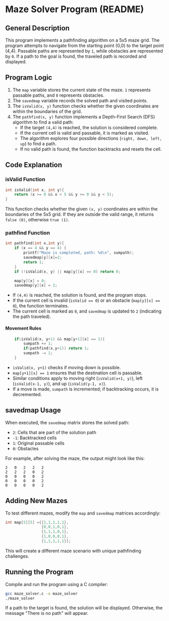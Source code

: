 # Maze Solver Program (README)

## General Description
This program implements a pathfinding algorithm on a 5x5 maze grid. The program attempts to navigate from the starting point (0,0) to the target point (4,4). Passable paths are represented by `1`, while obstacles are represented by `0`. If a path to the goal is found, the traveled path is recorded and displayed.

## Program Logic
1. The `map` variable stores the current state of the maze. `1` represents passable paths, and `0` represents obstacles.
2. The `savedmap` variable records the solved path and visited points.
3. The `isValid(x, y)` function checks whether the given coordinates are within the boundaries of the grid.
4. The `pathfind(x, y)` function implements a Depth-First Search (DFS) algorithm to find a valid path:
   - If the target `(4,4)` is reached, the solution is considered complete.
   - If the current cell is valid and passable, it is marked as visited.
   - The algorithm explores four possible directions (`right, down, left, up`) to find a path.
   - If no valid path is found, the function backtracks and resets the cell.

## Code Explanation

### isValid Function
```c
int isValid(int x, int y){
    return (x >= 0 && x < 5 && y >= 0 && y < 5);
}
```
This function checks whether the given `(x, y)` coordinates are within the boundaries of the 5x5 grid. If they are outside the valid range, it returns `false (0)`, otherwise `true (1)`.

### pathfind Function
```c
int pathfind(int x,int y){
    if (x == 4 && y == 4) {
        printf("Maze is completed, path: %d\n", sumpath);
        savedmap[y][x]=2;
        return 1;
    }
    if (!isValid(x, y) || map[y][x] == 0) return 0;

    map[y][x] = 0;
    savedmap[y][x] = 2;
```
- If `(4,4)` is reached, the solution is found, and the program stops.
- If the current cell is invalid (`isValid == 0`) or an obstacle (`map[y][x] == 0`), the function terminates.
- The current cell is marked as `0`, and `savedmap` is updated to `2` (indicating the path traveled).

#### Movement Rules
```c
    if(isValid(x, y+1) && map[y+1][x] == 1){
        sumpath += 1;
        if(pathfind(x,y+1)) return 1;
        sumpath -= 1;
    }
```
- `isValid(x, y+1)` checks if moving down is possible.
- `map[y+1][x] == 1` ensures that the destination cell is passable.
- Similar conditions apply to moving right (`isValid(x+1, y)`), left (`isValid(x-1, y)`), and up (`isValid(y-1, x)`).
- If a move is made, `sumpath` is incremented; if backtracking occurs, it is decremented.

## savedmap Usage
When executed, the `savedmap` matrix stores the solved path:
- `2`: Cells that are part of the solution path
- `-1`: Backtracked cells
- `1`: Original passable cells
- `0`: Obstacles

For example, after solving the maze, the output might look like this:
```
2   0   2   2   2   
2   2   2   0   2   
0   0   0   0   2   
0   0   0   0   2   
0   0   0   0   2   
```

## Adding New Mazes
To test different mazes, modify the `map` and `savedmap` matrices accordingly:

```c
int map[5][5] ={{1,1,1,1,1},
                {0,0,1,0,1},
                {1,1,1,0,1},
                {1,0,0,0,1},
                {1,1,1,1,1}};
```
This will create a different maze scenario with unique pathfinding challenges.

## Running the Program
Compile and run the program using a C compiler:
```sh
gcc maze_solver.c -o maze_solver
./maze_solver
```
If a path to the target is found, the solution will be displayed. Otherwise, the message "There is no path" will appear.

